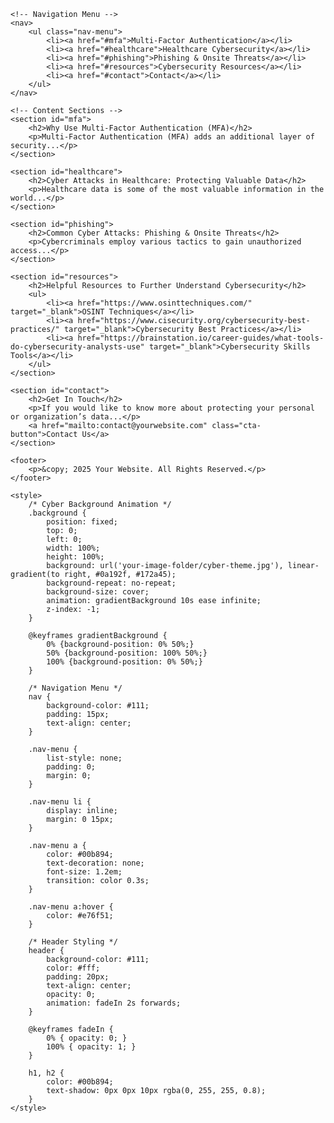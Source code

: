 <!DOCTYPE html>
<html lang="en">
<head>
    <meta charset="UTF-8">
    <meta name="viewport" content="width=device-width, initial-scale=1.0">
    <title>Cybersecurity Awareness</title>
    <link rel="stylesheet" href="styles.css">
</head>
<body>
    <!-- Cyber Background Animation -->
    <div class="background"></div>

    <!-- Navigation Menu -->
    <nav>
        <ul class="nav-menu">
            <li><a href="#mfa">Multi-Factor Authentication</a></li>
            <li><a href="#healthcare">Healthcare Cybersecurity</a></li>
            <li><a href="#phishing">Phishing & Onsite Threats</a></li>
            <li><a href="#resources">Cybersecurity Resources</a></li>
            <li><a href="#contact">Contact</a></li>
        </ul>
    </nav>

    <!-- Content Sections -->
    <section id="mfa">
        <h2>Why Use Multi-Factor Authentication (MFA)</h2>
        <p>Multi-Factor Authentication (MFA) adds an additional layer of security...</p>
    </section>

    <section id="healthcare">
        <h2>Cyber Attacks in Healthcare: Protecting Valuable Data</h2>
        <p>Healthcare data is some of the most valuable information in the world...</p>
    </section>

    <section id="phishing">
        <h2>Common Cyber Attacks: Phishing & Onsite Threats</h2>
        <p>Cybercriminals employ various tactics to gain unauthorized access...</p>
    </section>

    <section id="resources">
        <h2>Helpful Resources to Further Understand Cybersecurity</h2>
        <ul>
            <li><a href="https://www.osinttechniques.com/" target="_blank">OSINT Techniques</a></li>
            <li><a href="https://www.cisecurity.org/cybersecurity-best-practices/" target="_blank">Cybersecurity Best Practices</a></li>
            <li><a href="https://brainstation.io/career-guides/what-tools-do-cybersecurity-analysts-use" target="_blank">Cybersecurity Skills Tools</a></li>
        </ul>
    </section>

    <section id="contact">
        <h2>Get In Touch</h2>
        <p>If you would like to know more about protecting your personal or organization’s data...</p>
        <a href="mailto:contact@yourwebsite.com" class="cta-button">Contact Us</a>
    </section>

    <footer>
        <p>&copy; 2025 Your Website. All Rights Reserved.</p>
    </footer>

    <style>
        /* Cyber Background Animation */
        .background {
            position: fixed;
            top: 0;
            left: 0;
            width: 100%;
            height: 100%;
            background: url('your-image-folder/cyber-theme.jpg'), linear-gradient(to right, #0a192f, #172a45);
            background-repeat: no-repeat;
            background-size: cover;
            animation: gradientBackground 10s ease infinite;
            z-index: -1;
        }

        @keyframes gradientBackground {
            0% {background-position: 0% 50%;}
            50% {background-position: 100% 50%;}
            100% {background-position: 0% 50%;}
        }

        /* Navigation Menu */
        nav {
            background-color: #111;
            padding: 15px;
            text-align: center;
        }

        .nav-menu {
            list-style: none;
            padding: 0;
            margin: 0;
        }

        .nav-menu li {
            display: inline;
            margin: 0 15px;
        }

        .nav-menu a {
            color: #00b894;
            text-decoration: none;
            font-size: 1.2em;
            transition: color 0.3s;
        }

        .nav-menu a:hover {
            color: #e76f51;
        }

        /* Header Styling */
        header {
            background-color: #111;
            color: #fff;
            padding: 20px;
            text-align: center;
            opacity: 0;
            animation: fadeIn 2s forwards;
        }

        @keyframes fadeIn {
            0% { opacity: 0; }
            100% { opacity: 1; }
        }

        h1, h2 {
            color: #00b894;
            text-shadow: 0px 0px 10px rgba(0, 255, 255, 0.8);
        }
    </style>
</body>
</html>

